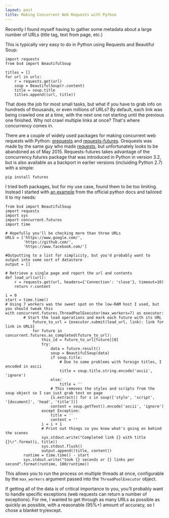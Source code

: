 ```yaml
---
layout: post
title: Making Concurrent Web Requests with Python
---
```


Recently I found myself having to gather some metadata about a large number of URLs (title tag, text from page, etc.)

This is typically very easy to do in Python using Requests and Beautiful Soup:

```
import requests
from bs4 import BeautifulSoup

titles = []
for url in urls:
    r = requests.get(url)
    soup = BeautifulSoup(r.content)
    title = soup.title
	titles.append((url, title))
```

That does the job for most small tasks, but what if you have to grab info on hundreds of thousands, or even millions of URLs?  By default, each link was being crawled one at a time, with the next one not starting until the previous one finished.  Why not crawl multiple links at once?  That's where concurrency comes in.

There are a couple of widely used packages for making concurrent web requests with Python: [grequests](https://github.com/kennethreitz/grequests) and [requests-futures](https://github.com/ross/requests-futures).  Grequests was made by the same guy who made [requests](http://docs.python-requests.org/en/latest/), but unfortunately looks to be abandoned as of May 2015.  Requests-futures takes advantage of the concurrency.futures package that was introduced in Python in version 3.2, but is also available as a backport in earlier versions (incluiding Python 2.7) with a simple:

 `pip install futures`

I tried both packages, but for my use case, found them to be too limiting.  Instead I started with [an example](https://docs.python.org/3/library/concurrent.futures.html#threadpoolexecutor-example) from the official python docs and tailored it to my needs:

```
from bs4 import BeautifulSoup
import requests
import sys
import concurrent.futures
import time

# Hopefully you'll be checking more than three URLs
URLS = ['https://www.google.com/',
		'https://github.com/',
        'https://www.facebook.com/']

#Outputting to a list for simplicity, but you'd probably want to output into some sort of datastore
output = []

# Retrieve a single page and report the url and contents
def load_url(url):
    r = requests.get(url, headers={'Connection': 'close'}, timeout=10)
    return r.content

i = 0
start = time.time()
# Using 7 workers was the sweet spot on the low-RAM host I used, but you should tweak this
with concurrent.futures.ThreadPoolExecutor(max_workers=7) as executor:
        # Start the load operations and mark each future with its URL
            future_to_url = {executor.submit(load_url, link): link for link in URLS}
            for future in concurrent.futures.as_completed(future_to_url):
                this_id = future_to_url[future][0]
                try:
                    data = future.result()
                    soup = BeautifulSoup(data)
                    if soup.title:
                        # Due to some problems with foreign titles, I encoded in ascii
                        title = soup.title.string.encode('ascii', 'ignore')
                    else:
                        title = ''
                    # This removes the styles and scripts from the soup object so I can just grab text on page
                    [s.extract() for s in soup(['style', 'script', '[document]', 'head', 'title'])]
                    content = soup.getText().encode('ascii', 'ignore')
                except Exception:
                    title = ''
                    content = ''
                i = i + 1
                # Print out things so you know what's going on behind the scenes
                sys.stdout.write("Completed link {} with title {}\r".format(i, title))
                sys.stdout.flush()
                output.append((title, content))
        runtime = time.time() - start
        sys.stdout.write("took {} seconds or {} links per second".format(runtime, 100/runtime))
```

This allows you to run the process on multiple threads at once, configurable by the `max_workers` argument passed into the  `ThreadPoolExecutor` object.

If getting all of the data is of critical importance to you, you’ll probably want to handle specific exceptions (web requests can return a number of exceptions).  For me, I wanted to get through as many URLs as possible as quickly as possible, with a reasonable (95%+) amount of accuracy, so I chose a blanket try/except.